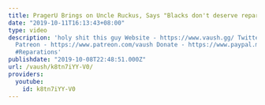 ```yaml
---
title: PragerU Brings on Uncle Ruckus, Says "Blacks don't deserve reparations"
date: "2019-10-11T16:13:43+08:00"
type: video
description: 'holy shit this guy Website - https://www.vaush.gg/ Twitter - https://twitter.com/VaushV
  Patreon - https://www.patreon.com/vaush Donate - https://www.paypal.me/vaush #PragerU
  #Reparations'
publishdate: "2019-10-08T22:48:51.000Z"
url: /vaush/k8tn7iYY-V0/
providers:
  youtube:
    id: k8tn7iYY-V0
---
```

